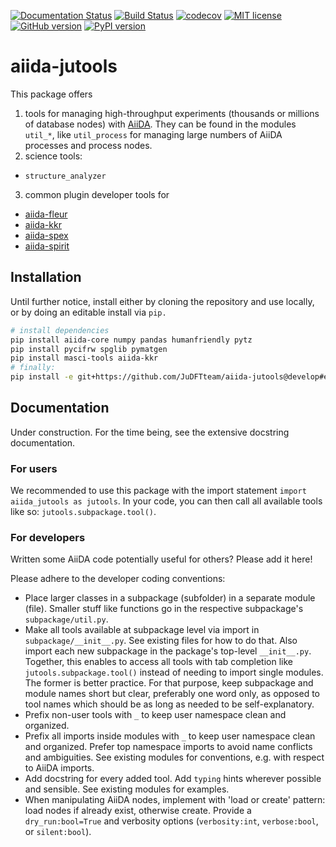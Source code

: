[![Documentation Status](https://readthedocs.org/projects/aiida-jutools/badge/?version=latest)](https://aiida-jutools.readthedocs.io/en/latest/?badge=latest)
[![Build Status](https://travis-ci.org/JuDFTteam/aiida-jutools.svg?branch=master)](https://travis-ci.org/JuDFTteam/aiida-jutools)
[![codecov](https://codecov.io/gh/JuDFTteam/aiida-jutools/branch/master/graph/badge.svg)](https://codecov.io/gh/JuDFTteam/aiida-jutools)
[![MIT license](http://img.shields.io/badge/license-MIT-brightgreen.svg)](http://opensource.org/licenses/MIT)
[![GitHub version](https://badge.fury.io/gh/JuDFTteam%2Faiida-jutools.svg)](https://badge.fury.io/gh/JuDFTteam%2Faiida-jutools)
[![PyPI version](https://badge.fury.io/py/aiida-jutools.svg)](https://badge.fury.io/py/aiida-jutools)

# aiida-jutools

This package offers

1. tools for managing high-throughput experiments (thousands or millions of database nodes) with [AiiDA](https://aiida.net). They can be found in the modules `util_*`, like `util_process`  for managing large numbers of AiiDA processes and process nodes.
2. science tools:
  - `structure_analyzer`
3. common plugin developer tools for
  - [aiida-fleur](https://github.com/JuDFTteam/aiida-kkr/)
  - [aiida-kkr](https://github.com/JuDFTteam/aiida-fleur)
  - [aiida-spex](https://iffgit.fz-juelich.de/chand/aiida-spex)
  - [aiida-spirit](https://github.com/JuDFTteam/aiida-spirit)
## Installation

Until further notice, install either by cloning the repository and use locally, 
or by doing an editable install via `pip.`

```bash
# install dependencies
pip install aiida-core numpy pandas humanfriendly pytz
pip install pycifrw spglib pymatgen
pip install masci-tools aiida-kkr
# finally:
pip install -e git+https://github.com/JuDFTteam/aiida-jutools@develop#egg=aiida-jutools
```

## Documentation

Under construction. For the time being, see the extensive docstring documentation.

### For users

We recommended to use this package with the import statement ``import aiida_jutools as jutools``. In your code,
you can then call all available tools like so: ``jutools.subpackage.tool()``.

### For developers

Written some AiiDA code potentially useful for others? Please add it here!

Please adhere to the developer coding conventions:
- Place larger classes in a subpackage (subfolder) in a separate module (file). Smaller stuff like functions go in the 
  respective subpackage's ``subpackage/util.py``.
- Make all tools available at subpackage level via import in ``subpackage/__init__.py``. See existing files for how 
  to do that. Also import each new subpackage in the package's top-level ``__init__.py``. Together, this enables to 
  access all tools with tab completion like ``jutools.subpackage.tool()`` instead of needing to import single modules. 
  The former is better practice. For that purpose, keep subpackage and module names short but clear, preferably one 
  word only, as opposed to tool names which should be as long as needed to be self-explanatory. 
- Prefix non-user tools with ``_`` to keep user namespace clean and organized.
- Prefix all imports inside modules with ``_`` to keep user namespace clean and organized. Prefer top namespace 
  imports to avoid name conflicts and ambiguities. See existing modules for conventions, e.g. with respect to AiiDA 
  imports.
- Add docstring for every added tool. Add ``typing`` hints wherever possible and sensible. See existing modules for 
  examples.
- When manipulating AiiDA nodes, implement with 'load or create' pattern: load nodes if already exist, otherwise create.
  Provide a ``dry_run:bool=True`` and verbosity options (``verbosity:int``, ``verbose:bool``, or ``silent:bool``).

